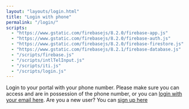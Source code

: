 ```yaml
---
layout: "layouts/login.html"
title: "Login with phone"
permalink: "/login/"
scripts:
  - "https://www.gstatic.com/firebasejs/8.2.0/firebase-app.js"
  - "https://www.gstatic.com/firebasejs/8.2.0/firebase-auth.js"
  - "https://www.gstatic.com/firebasejs/8.2.0/firebase-firestore.js"
  - "https://www.gstatic.com/firebasejs/8.2.1/firebase-database.js"
  - "/scripts/firebase.js"
  - "/scripts/intlTelInput.js"
  - "/scripts/iti.js"
  - "/scripts/login.js"
---
```


Login to your portal with your phone number. Please make sure you can access and are in possession of the phone number, or you can [login with your email here](/login/email). Are you a new user? You can [sign up here](/signup)
